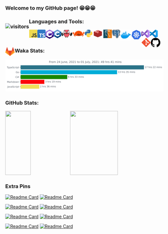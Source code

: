 ### Welcome to my GitHub page! 😁😁😁
<!-- <img src="images/shiba.gif" width=30%><img src="images/shiba.gif" width=30%><img src="images/shiba.gif" width=30%> -->
### <p style="float:left"><img src="https://visitor-badge.glitch.me/badge?page_id=nhatvu148.nhatvu148" alt="visitors"></p>

### Languages and Tools:

<img align="left" alt="JavaScript" width="26px" src="images/JavaScript-logo.png" />
<img align="left" alt="TypeScript" width="26px" src="images/Typescript_logo_2020.svg" />
<img align="left" alt="C#" width="26px" src="images/c-sharp.png" />
<img align="left" alt="C++" width="24px" src="images/ISO_C++_Logo.svg" />
<img align="left" alt="Go" width="35px" src="images/muscles-clipart-ghoper.gif" />
<img align="left" alt="Rust" width="40px" src="images/rustacean-flat-happy.svg" />
<img align="left" alt="Python" width="24px" src="images/Python-logo-notext.svg" />
<img align="left" alt="Redis" width="35px" src="images/redis-logo.png" />
<img align="left" alt="MySQL" width="27px" src="images/mysql_logo-300x300.png" />
<img align="left" alt="PostgreSQL" width="27px" src="images/postgresql-icon.svg" />
<img align="left" alt="Docker" width="35px" src="images/4844483.png" />
<img align="left" alt="Kubernetes" width="32px" src="images/4569637.png" />
<img align="left" alt="Visual Studio" width="26px" src="images/Visual_Studio_Icon_2019.svg" />
<img align="left" alt="Visual Studio Code" width="26px" src="images/Visual_Studio_Code_1.35_icon.svg" />
<img align="left" alt="Git" width="30px" src="images/Git_icon.svg.png" />
<img align="left" alt="Github" width="30px" src="images/25231.svg" />
<img align="left" alt="Gitlab" width="30px" src="images/gitlab-logo-png-transparent.png" />

<br />
<br />

### Waka Stats:

<img src="https://github.com/nhatvu148/nhatvu148/blob/master/images/stat.svg" alt="Nhat Vu WakaTime Activity"/>

### GitHub Stats:

<!-- [![GitHub Streak](https://github-readme-streak-stats.herokuapp.com?user=nhatvu148&theme=tokyonight)](https://profile-summary-for-github.com/user/nhatvu148) -->

<p>
<img src="https://github-readme-stats.vercel.app/api/top-langs/?username=nhatvu148&show_icons=true&layout=compact&cache_seconds=1800&langs_count=8&theme=blueberry&count_private=true&show_icons=true" width=40% height="204px"/>
<img src="https://github-readme-streak-stats.herokuapp.com?user=nhatvu148&theme=tokyonight" width=55% height="204px"/>
</p>

### Extra Pins

[![Readme Card](https://github-readme-stats.vercel.app/api/pin/?username=nhatvu148&repo=helpers&theme=blueberry)](https://github.com/nhatvu148/helpers)
[![Readme Card](https://github-readme-stats.vercel.app/api/pin/?username=nhatvu148&repo=deno-learn&theme=blueberry)](https://github.com/nhatvu148/deno-learn)

[![Readme Card](https://github-readme-stats.vercel.app/api/pin/?username=nhatvu148&repo=linux-commands&theme=blueberry)](https://github.com/nhatvu148/linux-commands)
[![Readme Card](https://github-readme-stats.vercel.app/api/pin/?username=nhatvu148&repo=k8s&theme=blueberry)](https://github.com/nhatvu148/k8s)

[![Readme Card](https://github-readme-stats.vercel.app/api/pin/?username=nhatvu148&repo=WpfDataBinding&theme=blueberry)](https://github.com/nhatvu148/WpfDataBinding)
[![Readme Card](https://github-readme-stats.vercel.app/api/pin/?username=nhatvu148&repo=DllImporting&theme=blueberry)](https://github.com/nhatvu148/DllImporting)

[![Readme Card](https://github-readme-stats.vercel.app/api/pin/?username=nhatvu148&repo=lua-compile&theme=blueberry)](https://github.com/nhatvu148/lua-compile)
[![Readme Card](https://github-readme-stats.vercel.app/api/pin/?username=nhatvu148&repo=Net5React&theme=blueberry)](https://github.com/nhatvu148/Net5React)

